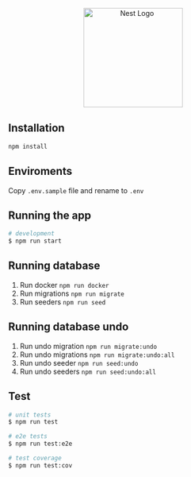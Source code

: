<p align="center">
  <a href="http://nestjs.com/" target="blank"><img src="https://nestjs.com/img/logo-small.svg" width="200" alt="Nest Logo" /></a>
</p>

## Installation

```bash
npm install
```

## Enviroments

Copy `.env.sample` file and rename to `.env`

## Running the app

```bash
# development
$ npm run start
```

## Running database

1. Run docker `npm run docker`
2. Run migrations `npm run migrate`
3. Run seeders `npm run seed`

## Running database undo

1. Run undo migration `npm run migrate:undo`
2. Run undo migrations `npm run migrate:undo:all`
3. Run undo seeder `npm run seed:undo`
4. Run undo seeders `npm run seed:undo:all`

## Test

```bash
# unit tests
$ npm run test

# e2e tests
$ npm run test:e2e

# test coverage
$ npm run test:cov
```
